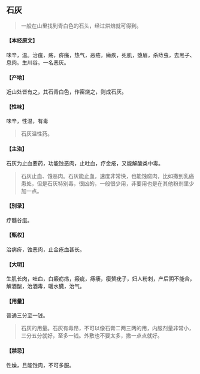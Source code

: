 ## 石灰

> 一般在山里找到青白色的石头，经过烘焙就可得到。

#### 【本经原文】
味辛，温。治疽，疡，疥瘙，热气，恶疮，癞疾，死肌，堕眉，杀痔虫，去黑子、息肉。生川谷。一名恶灰。
#### 【产地】
近山处皆有之，其石青白色，作窑烧之，则成石灰。
#### 【性味】
味辛，性温，有毒

> 石灰温性药。

#### 【主治】
石灰为止血要药，功能蚀恶肉，止吐血，疗金疮，又能解酸类中毒。

> 石灰止血、蚀恶肉。石灰能止血，速度非常快，也能蚀腐肉，比如撒到乳癌患处，但是石灰特别毒，很凶的，一般很少用，非要用也是在其他粉剂里少加一点。

#### 【别录】
疗髓谷疽。
#### 【甄权】
治病疥，蚀恶肉，止金疮血甚长。
#### 【大明】
生肌长肉，吐血，白癜疬疡，瘢疵，痔瘘，瘿赘疣子，妇人粉刺，产后阴不能合，解酒酸，治酒毒，暖水臓，治气。
#### 【用量】
普通三分至一钱。

> 石灰的用量。石灰有毒昂，不可以像石膏二两三两的用，内服剂量非常小，三分五分就好，至多一钱。外敷也不要太多，撒一点点就好。

#### 【禁忌】
性燥，且能蚀肉，不可多服。